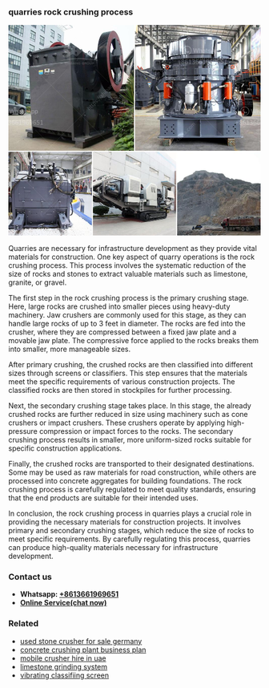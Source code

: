 <h3>quarries rock crushing process</h3><img src='1708663513.jpg' alt=''><p>Quarries are necessary for infrastructure development as they provide vital materials for construction. One key aspect of quarry operations is the rock crushing process. This process involves the systematic reduction of the size of rocks and stones to extract valuable materials such as limestone, granite, or gravel.</p><p>The first step in the rock crushing process is the primary crushing stage. Here, large rocks are crushed into smaller pieces using heavy-duty machinery. Jaw crushers are commonly used for this stage, as they can handle large rocks of up to 3 feet in diameter. The rocks are fed into the crusher, where they are compressed between a fixed jaw plate and a movable jaw plate. The compressive force applied to the rocks breaks them into smaller, more manageable sizes.</p><p>After primary crushing, the crushed rocks are then classified into different sizes through screens or classifiers. This step ensures that the materials meet the specific requirements of various construction projects. The classified rocks are then stored in stockpiles for further processing.</p><p>Next, the secondary crushing stage takes place. In this stage, the already crushed rocks are further reduced in size using machinery such as cone crushers or impact crushers. These crushers operate by applying high-pressure compression or impact forces to the rocks. The secondary crushing process results in smaller, more uniform-sized rocks suitable for specific construction applications.</p><p>Finally, the crushed rocks are transported to their designated destinations. Some may be used as raw materials for road construction, while others are processed into concrete aggregates for building foundations. The rock crushing process is carefully regulated to meet quality standards, ensuring that the end products are suitable for their intended uses.</p><p>In conclusion, the rock crushing process in quarries plays a crucial role in providing the necessary materials for construction projects. It involves primary and secondary crushing stages, which reduce the size of rocks to meet specific requirements. By carefully regulating this process, quarries can produce high-quality materials necessary for infrastructure development.</p><h3>Contact us</h3><ul><li><strong>Whatsapp:&nbsp;<a href="https://wa.me/8613661969651">+8613661969651</a></strong></li><li><a href="https://swt.shibang-china.com/?git&amp;zhl&amp;quarries rock crushing process"><strong>Online Service(chat now)</strong></a></li></ul><h3>Related</h3><ul><li><a href='used stone crusher for sale germany.md'>used stone crusher for sale germany</a></li><li><a href='concrete crushing plant business plan.md'>concrete crushing plant business plan</a></li><li><a href='mobile crusher hire in uae.md'>mobile crusher hire in uae</a></li><li><a href='limestone grinding system.md'>limestone grinding system</a></li><li><a href='vibrating classifiing screen.md'>vibrating classifiing screen</a></li></ul>